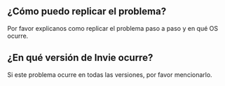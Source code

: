 ## ¿Cómo puedo replicar el problema?
Por favor explicanos como replicar el problema paso a paso y en qué OS ocurre.
## ¿En qué versión de Invie ocurre?
Si este problema ocurre en todas las versiones, por favor mencionarlo.
